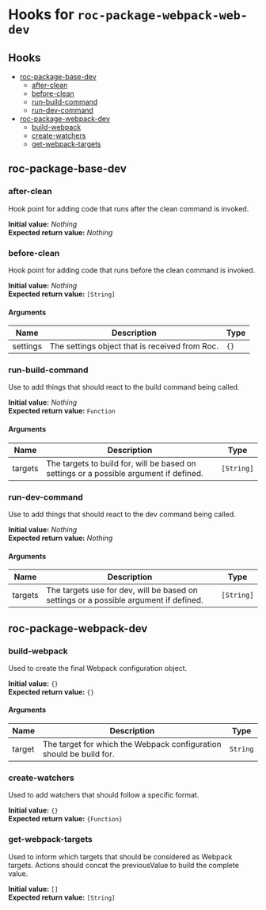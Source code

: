 # Hooks for `roc-package-webpack-web-dev`

## Hooks
* [roc-package-base-dev](#roc-package-base-dev)
  * [after-clean](#after-clean)
  * [before-clean](#before-clean)
  * [run-build-command](#run-build-command)
  * [run-dev-command](#run-dev-command)
* [roc-package-webpack-dev](#roc-package-webpack-dev)
  * [build-webpack](#build-webpack)
  * [create-watchers](#create-watchers)
  * [get-webpack-targets](#get-webpack-targets)

## roc-package-base-dev

### after-clean

Hook point for adding code that runs after the clean command is invoked.

__Initial value:__ _Nothing_  
__Expected return value:__ _Nothing_

### before-clean

Hook point for adding code that runs before the clean command is invoked.

__Initial value:__ _Nothing_  
__Expected return value:__ `[String]`

#### Arguments

| Name     | Description                                    | Type |
| -------- | ---------------------------------------------- | ---- |
| settings | The settings object that is received from Roc. | `{}` |

### run-build-command

Use to add things that should react to the build command being called.

__Initial value:__ _Nothing_  
__Expected return value:__ `Function`

#### Arguments

| Name    | Description                                                                            | Type       |
| ------- | -------------------------------------------------------------------------------------- | ---------- |
| targets | The targets to build for, will be based on settings or a possible argument if defined. | `[String]` |

### run-dev-command

Use to add things that should react to the dev command being called.

__Initial value:__ _Nothing_  
__Expected return value:__ _Nothing_

#### Arguments

| Name    | Description                                                                           | Type       |
| ------- | ------------------------------------------------------------------------------------- | ---------- |
| targets | The targets use for dev, will be based on settings or a possible argument if defined. | `[String]` |

## roc-package-webpack-dev

### build-webpack

Used to create the final Webpack configuration object.

__Initial value:__ `{}`  
__Expected return value:__ `{}`

#### Arguments

| Name   | Description                                                         | Type     |
| ------ | ------------------------------------------------------------------- | -------- |
| target | The target for which the Webpack configuration should be build for. | `String` |

### create-watchers

Used to add watchers that should follow a specific format.

__Initial value:__ `{}`  
__Expected return value:__ `{Function}`

### get-webpack-targets

Used to inform which targets that should be considered as Webpack targets. Actions should concat the previousValue to build the complete value.

__Initial value:__ `[]`  
__Expected return value:__ `[String]`
